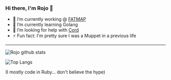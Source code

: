 ### Hi there, I'm Rojo 👋

- 🔭  I’m currently working @ [FATMAP](https://github.com/FATMAP)
- 🌱  I’m currently learning Golang
- 🤔  I’m looking for help with [Cord](https://github.com/rojosinalma/cord)
- ⚡ Fun fact: I'm pretty sure I was a Muppet in a previous life

--- 


![Rojo github stats](https://github-readme-stats.vercel.app/api?username=rojosinalma&theme=chartreuse-dark&count_private=true&show_icons=true&include_all_commits=true)

![Top Langs](https://github-readme-stats.vercel.app/api/top-langs/?username=rojosinalma&theme=chartreuse-dark)

(I mostly code in Ruby... don't believe the hype)
